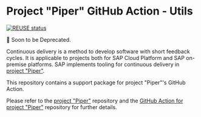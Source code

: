 # Project "Piper" GitHub Action - Utils

[![REUSE status](https://api.reuse.software/badge/github.com/SAP/project-piper-action-utils)](https://api.reuse.software/info/github.com/SAP/project-piper-action-utils)

:construction: Soon to be Deprecated.

Continuous delivery is a method to develop software with short feedback cycles.
It is applicable to projects both for SAP Cloud Platform and SAP on-premise platforms.
SAP implements tooling for continuous delivery in [project "Piper"](https://sap.github.io/jenkins-library/).

This repository contains a support package for project "Piper"'s GitHub Action.

Please refer to the [project "Piper"](https://sap.github.io/jenkins-library/) repository and the [GitHub Action for project "Piper"](https://github.com/SAP/project-piper-action) repository for further details.
